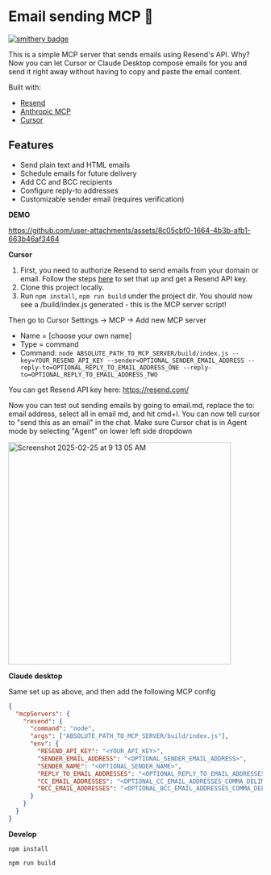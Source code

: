# Email sending MCP 💌

[![smithery badge](https://smithery.ai/badge/@ykhli/mcp-send-email)](https://smithery.ai/server/@ykhli/mcp-send-email)

This is a simple MCP server that sends emails using Resend's API. Why? Now you can let Cursor or Claude Desktop compose emails for you and send it right away without having to copy and paste the email content.

Built with:

- [Resend](https://resend.com/)
- [Anthropic MCP](https://docs.anthropic.com/en/docs/agents-and-tools/mcp)
- [Cursor](https://cursor.so/)

## Features

- Send plain text and HTML emails
- Schedule emails for future delivery
- Add CC and BCC recipients
- Configure reply-to addresses
- Customizable sender email (requires verification)

**DEMO**

https://github.com/user-attachments/assets/8c05cbf0-1664-4b3b-afb1-663b46af3464

**Cursor**

1. First, you need to authorize Resend to send emails from your domain or email. Follow the steps [here](https://resend.com/docs/send-with-nodejs) to set that up and get a Resend API key.
2. Clone this project locally.
3. Run `npm install`, `npm run build` under the project dir. You should now see a /build/index.js generated - this is the MCP server script!

Then go to Cursor Settings -> MCP -> Add new MCP server

- Name = [choose your own name]
- Type = command
- Command: `node ABSOLUTE_PATH_TO_MCP_SERVER/build/index.js --key=YOUR_RESEND_API_KEY --sender=OPTIONAL_SENDER_EMAIL_ADDRESS --reply-to=OPTIONAL_REPLY_TO_EMAIL_ADDRESS_ONE --reply-to=OPTIONAL_REPLY_TO_EMAIL_ADDRESS_TWO`

You can get Resend API key here: https://resend.com/

Now you can test out sending emails by going to email.md, replace the to: email address, select all in email md, and hit cmd+l. You can now tell cursor to "send this as an email" in the chat. Make sure Cursor chat is in Agent mode by selecting "Agent" on lower left side dropdown

<img width="441" alt="Screenshot 2025-02-25 at 9 13 05 AM" src="https://github.com/user-attachments/assets/b07e9cbf-42d8-4910-8e90-3761d8d3bc06" />

**Claude desktop**

Same set up as above, and then add the following MCP config

```json
{
  "mcpServers": {
    "resend": {
      "command": "node",
      "args": ["ABSOLUTE_PATH_TO_MCP_SERVER/build/index.js"],
      "env": {
        "RESEND_API_KEY": "<YOUR_API_KEY>",
        "SENDER_EMAIL_ADDRESS": "<OPTIONAL_SENDER_EMAIL_ADDRESS>",
        "SENDER_NAME": "<OPTIONAL_SENDER_NAME>",
        "REPLY_TO_EMAIL_ADDRESSES": "<OPTIONAL_REPLY_TO_EMAIL_ADDRESSES_COMMA_DELIMITED>",
        "CC_EMAIL_ADDRESSES": "<OPTIONAL_CC_EMAIL_ADDRESSES_COMMA_DELIMITED>",
        "BCC_EMAIL_ADDRESSES": "<OPTIONAL_BCC_EMAIL_ADDRESSES_COMMA_DELIMITED>"
      }
    }
  }
}
```

**Develop**

`npm install`

`npm run build`

